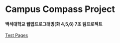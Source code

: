 # Campus Compass Project

#### 백석대학교 웹앱프로그래밍(화 4,5,6) 7조 팀프로젝트


[Test Pages](https://ruan-p.github.io/buUniv-Campus_Compass/service.html)
